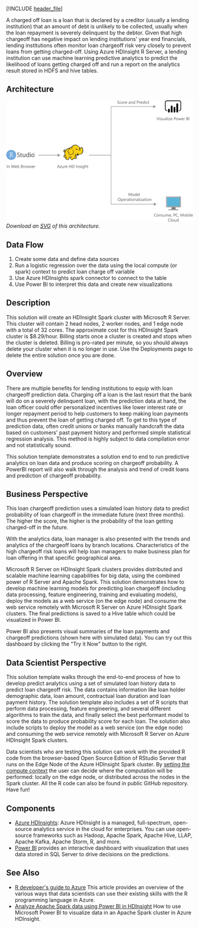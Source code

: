 


[!INCLUDE [header_file](../../../includes/sol-idea-header.md)]

A charged off loan is a loan that is declared by a creditor (usually a lending institution) that an amount of debt is unlikely to be collected, usually when the loan repayment is severely delinquent by the debtor. Given that high chargeoff has negative impact on lending institutions' year end financials, lending institutions often monitor loan chargeoff risk very closely to prevent loans from getting charged-off. Using Azure HDInsight R Server, a lending institution can use machine learning predictive analytics to predict the likelihood of loans getting charged off and run a report on the analytics result stored in HDFS and hive tables.

## Architecture

![Architecture diagram](../media/loan-chargeoff-prediction-with-azure-hdinsight-spark-clusters.png)
*Download an [SVG](../media/loan-chargeoff-prediction-with-azure-hdinsight-spark-clusters.svg) of this architecture.*

## Data Flow

1. Create some data and define data sources
1. Run a logistic regression over the data using the local compute (or spark) context to predict loan charge off variable
1. Use Azure HDInsights spark connector to connect to the table
1. Use Power BI to interpret this data and create new visualizations

## Description

This solution will create an HDInsight Spark cluster with Microsoft R Server. This cluster will contain 2 head nodes, 2 worker nodes, and 1 edge node with a total of 32 cores. The approximate cost for this HDInsight Spark cluster is $8.29/hour. Billing starts once a cluster is created and stops when the cluster is deleted. Billing is pro-rated per minute, so you should always delete your cluster when it is no longer in use. Use the Deployments page to delete the entire solution once you are done.

## Overview

There are multiple benefits for lending institutions to equip with loan chargeoff prediction data. Charging off a loan is the last resort that the bank will do on a severely delinquent loan, with the prediction data at hand, the loan officer could offer personalized incentives like lower interest rate or longer repayment period to help customers to keep making loan payments and thus prevent the loan of getting charged off. To get to this type of prediction data, often credit unions or banks manually handcraft the data based on customers' past payment history and performed simple statistical regression analysis. This method is highly subject to data compilation error and not statistically sound.

This solution template demonstrates a solution end to end to run predictive analytics on loan data and produce scoring on chargeoff probability. A PowerBI report will also walk through the analysis and trend of credit loans and prediction of chargeoff probability.

## Business Perspective

This loan chargeoff prediction uses a simulated loan history data to predict probability of loan chargeoff in the immediate future (next three months). The higher the score, the higher is the probability of the loan getting charged-off in the future.

With the analytics data, loan manager is also presented with the trends and analytics of the chargeoff loans by branch locations. Characteristics of the high chargeoff risk loans will help loan managers to make business plan for loan offering in that specific geographical area.

Microsoft R Server on HDInsight Spark clusters provides distributed and scalable machine learning capabilities for big data, using the combined power of R Server and Apache Spark. This solution demonstrates how to develop machine learning models for predicting loan chargeoff (including data processing, feature engineering, training and evaluating models), deploy the models as a web service (on the edge node) and consume the web service remotely with Microsoft R Server on Azure HDInsight Spark clusters. The final predictions is saved to a Hive table which could be visualized in Power BI.

Power BI also presents visual summaries of the loan payments and chargeoff predictions (shown here with simulated data). You can try out this dashboard by clicking the "Try it Now" button to the right.

## Data Scientist Perspective

This solution template walks through the end-to-end process of how to develop predict analytics using a set of simulated loan history data to predict loan chargeoff risk. The data contains information like loan holder demographic data, loan amount, contractual loan duration and loan payment history. The solution template also includes a set of R scripts that perform data processing, feature engineering, and several different algorithms to train the data, and finally select the best performant model to score the data to produce probability score for each loan. The solution also include scripts to deploy the model as a web service (on the edge node) and consuming the web service remotely with Microsoft R Server on Azure HDInsight Spark clusters.

Data scientists who are testing this solution can work with the provided R code from the browser-based Open Source Edition of RStudio Server that runs on the Edge Node of the Azure HDInsight Spark cluster. By [setting the compute context](/azure/hdinsight/hdinsight-hadoop-r-server-compute-contexts) the user can decide where the computation will be performed: locally on the edge node, or distributed across the nodes in the Spark cluster. All the R code can also be found in public GitHub repository. Have fun!

## Components
* [Azure HDInsights](/azure/hdinsight/hdinsight-overview): Azure HDInsight is a managed, full-spectrum, open-source analytics service in the cloud for enterprises. You can use open-source frameworks such as Hadoop, Apache Spark, Apache Hive, LLAP, Apache Kafka, Apache Storm, R, and more.
* [Power BI](https://powerbi.microsoft.com) provides an interactive dashboard with visualization that uses data stored in SQL Server to drive decisions on the predictions.

## See Also
* [R developer's guide to Azure](/azure/architecture/data-guide/technology-choices/r-developers-guide) This article provides an overview of the various ways that data scientists can use their existing skills with the R programming language in Azure.
* [Analyze Apache Spark data using Power BI in HDInsight](/azure/hdinsight/spark/apache-spark-use-bi-tools) How to use Microsoft Power BI to visualize data in an Apache Spark cluster in Azure HDInsight.
